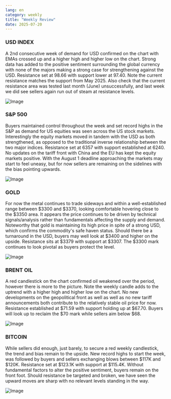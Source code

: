 ```yaml
---
lang: en
category: weekly
title: "Weekly Review"
date: 2025-07-20
---
```


### USD INDEX

A 2nd consecutive week of demand for USD confirmed on the chart with EMAs crossed up and a higher high and higher low on the chart. Strong data has added to the positive sentiment surrounding the global currency with none of the majors making a strong case for strengthening against the USD. Resistance set at 98.66 with support lower at 97.40. Note the current resistance matches the support from May 2025. Also check that the current resistance area was tested last month (June) unsuccessfully, and last week we did see sellers again run out of steam at resistance levels.  

![Image](https://markleighedu.github.io/img/Jul-2025/20-Jul-2025/usdindex.jpg)

### S&P 500

Buyers maintained control throughout the week and set record highs in the S&P as demand for US equities was seen across the US stock markets. Interestingly the equity markets moved in tandem with the USD as both strengthened, as opposed to the traditional inverse relationship between the two major indices. Resistance set at 6357 with support established at 6240. No updates on the tariff front with China and the EU has kept the equity markets positive. With the August 1 deadline approaching the markets may start to feel uneasy, but for now sellers are remaining on the sidelines with the bias pointing upwards.   

![Image](https://markleighedu.github.io/img/Jul-2025/20-Jul-2025/sp500.jpg)

### GOLD

For now the metal continues to trade sideways and within a well-established range between $3300 and $3370, looking comfortable hovering close to the $3350 area. It appears the price continues to be driven by technical signals/analysis rather than fundamentals affecting the supply and demand. Noteworthy that gold is maintaining its high price in spite of a strong USD, which confirms the commodity's safe haven status. Should there be a turnaround in the USD, buyers may well look at $3400 and higher on the upside. Resistance sits at $3379 with support at $3307. The $3300 mark continues to look pivotal as buyers protect the level.

![Image](https://markleighedu.github.io/img/Jul-2025/20-Jul-2025/gold.jpg)

### BRENT OIL

A red candlestick on the chart confirmed oil weakened over the period, however there is more to the picture. Note the weekly candle adds to the uptrend with a higher high and higher low on the chart. No new developments on the geopolitical front as well as well as no new tariff announcements both contribute to the relatively stable oil price for now. Resistance established at $71.59 with support holding up at $67.70. Buyers will look up to reclaim the $70 mark while sellers aim below $68.  

![Image](https://markleighedu.github.io/img/Jul-2025/20-Jul-2025/brentoil.jpg)

### BITCOIN

While sellers did enough, just barely, to secure a red weekly candlestick, the trend and bias remain to the upside. New record highs to start the week, was followed by buyers and sellers exchanging blows between $117K and $120K. Resistance set at $123.1K with support at $115.4K. Without fundamental factors to alter the positive sentiment, buyers remain on the front foot. Should resistance be targeted and broken, we have seen the upward moves are sharp with no relevant levels standing in the way.

![Image](https://markleighedu.github.io/img/Jul-2025/20-Jul-2025/bitcoin.jpg)

